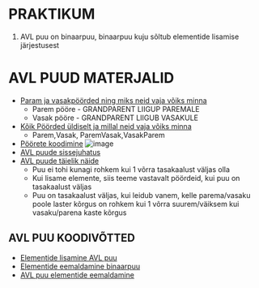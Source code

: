 # PRAKTIKUM 


1. AVL puu on binaarpuu, binaarpuu kuju sõltub elementide lisamise järjestusest


# AVL PUUD MATERJALID

+ [Param ja vasakpöörded ning miks neid vaja võiks minna](https://www.youtube.com/watch?v=M0Y3kDuyUCU) 
   + Parem pööre - GRANDPARENT LIIGUP PAREMALE 
   + Vasak pööre - GRANDPARENT LIIGUB VASAKULE
+ [Kõik Pöörded üldiselt ja millal neid vaja võiks minna](https://www.youtube.com/watch?v=NczBLeco6XA)
   + Parem,Vasak, ParemVasak,VasakParem   
+ [Pöörete koodimine](https://www.youtube.com/watch?v=Y-nmgO8ALjM)
![image](https://user-images.githubusercontent.com/21141607/139584178-cd479ec2-d1ce-4c33-9e9f-8915f718d410.png)
+ [AVL puude sissejuhatus](https://www.youtube.com/watch?v=-9sHvAnLN_w)
+ [AVL puude täielik näide](https://www.youtube.com/watch?v=7m94k2Qhg68)
   + Puu ei tohi kunagi rohkem kui 1 võrra tasakaalust väljas olla
   + Kui lisame elemente, siis teeme vastavalt pöördeid, kui puu on tasakaalust väljas
   + Puu on tasakaalust väljas, kui leidub vanem, kelle parema/vasaku poole laster kõrgus on rohkem kui 1 võrra suurem/väiksem kui vasaku/parena kaste kõrgus

## AVL PUU KOODIVÕTTED 

+ [Elementide lisamine AVL puu](https://www.geeksforgeeks.org/avl-tree-set-1-insertion/)
+ [Elementide eemaldamine  binaarpuu](https://www.geeksforgeeks.org/binary-search-tree-set-2-delete/?ref=lbp)
+ [AVL puu elementide eemaldamine](https://www.geeksforgeeks.org/avl-tree-set-2-deletion/?ref=lbp)
